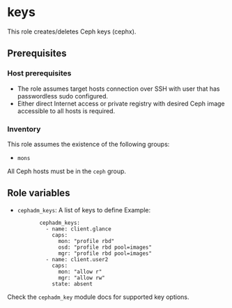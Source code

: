 # keys

This role creates/deletes Ceph keys (cephx).

## Prerequisites

### Host prerequisites

* The role assumes target hosts connection over SSH with user that has passwordless sudo configured.
* Either direct Internet access or private registry with desired Ceph image accessible to all hosts is required.

### Inventory

This role assumes the existence of the following groups:

* `mons`

All Ceph hosts must be in the `ceph` group.

## Role variables

* `cephadm_keys`: A list of keys to define
   Example:
   ```
          cephadm_keys:
            - name: client.glance
              caps:
                mon: "profile rbd"
                osd: "profile rbd pool=images"
                mgr: "profile rbd pool=images"
            - name: client.user2
              caps:
                mon: "allow r"
                mgr: "allow rw"
              state: absent 
   ```

Check the `cephadm_key` module docs for supported key options.

